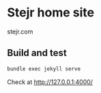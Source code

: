# Stejr home site

stejr.com

## Build and test

```bash
bundle exec jekyll serve
```

Check at http://127.0.0.1:4000/